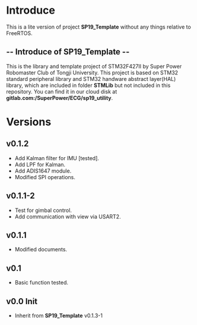 # Introduce
This is a lite version of project **SP19_Template** without any things relative to FreeRTOS.

## -- Introduce of SP19_Template  --
This is the library and template project of STM32F427II by Super Power Robomaster Club of Tongji University. This project is based on STM32 standard peripheral library and STM32 handware abstract layer(HAL) library, which are included in folder **STMLib** but not included in this repository. You can find it in our cloud disk at **gitlab.com:/SuperPower/ECG/sp19_utility**. 

# Versions
## v0.1.2
- Add Kalman filter for IMU [tested].
- Add LPF for Kalman.
- Add ADIS1647 module.
- Modified SPI operations.
## v0.1.1-2
- Test for gimbal control.
- Add communication with view via USART2.

## v0.1.1
- Modified documents.

## v0.1
- Basic function tested.

## v0.0 Init
- Inherit from **SP19_Template** v0.1.3-1

